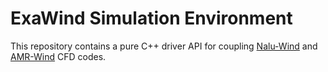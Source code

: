 # ExaWind Simulation Environment 

This repository contains a pure C++ driver API for coupling
[Nalu-Wind](https://github.com/exawind/nalu-wind) and
[AMR-Wind](https://github.com/exawind/amr-wind) CFD codes.
